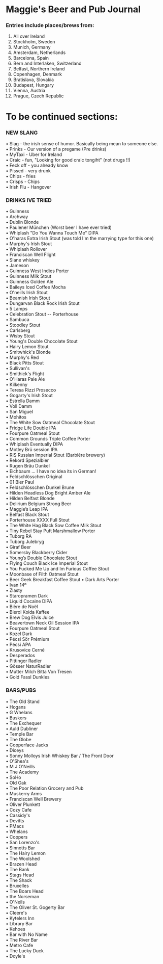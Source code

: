 # Maggie's Beer and Pub Journal
### Entries include places/brews from: 
1) All over Ireland    
2) Stockholm, Sweden   
3) Munich, Germany    
4) Amsterdam, Netherlands  
5) Barcelona, Spain   
6) Bern and Interlaken, Switzerland   
7) Belfast, Northern Ireland    
8) Copenhagen, Denmark  
9) Bratislava, Slovakia   
10) Budapest, Hungary   
11) Vienna, Austria   
12) Prague, Czech Republic   


# To be continued sections: 
### NEW SLANG ###
• Slag - the irish sense of humor. Basically being mean to someone else.   
• Prinks - Our version of a pregame (Pre drinks)  
• MyTaxi - Uber for Ireland   
• Craic - fun, "Looking for good craic tongiht" (not drugs !!)  
• Feck off - you already know  
• Pissed - very drunk    
• Chips - fries  
• Crisps - Chips  
• Irish Flu - Hangover   

### DRINKS IVE TRIED ###
• Guinness  
• Archway  
• Dublin Blonde   
• Paulener München (Worst beer I have ever tried)   
• Whiplash "Do You Wanna Touch Me" DIPA     
• O'haras Extra Irish Stout (was told I'm the marrying type for this one)    
• Murphy's Irish Stout  
• Whiplash Rollover    
• Franciscan Well Flight     
• Slane whiskey  
• Jameson   
• Guinness West Indies Porter  
• Guinness Milk Stout    
• Guinness Golden Ale  
• Baileys Iced Coffee Mocha  
• O'neills Irish Stout    
• Beamish Irish Stout       
• Dungarvan Black Rock Irish Stout    
• 5 Lamps     
• Celebration Stout -- Porterhouse    
• Sambuca   
• Stoodley Stout    
• Carlsberg   
• Wisby Stout   
• Young's Double Chocolate Stout   
• Hairy Lemon Stout   
• Smitwhick's Blonde   
• Murphy's Red   
• Black Pitts Stout   
• Sullivan's   
• Smithick's Flight   
• O'Haras Pale Ale   
• Kilkenny   
• Teresa Rizzi Prosecco   
• Gogarty's Irish Stout   
• Estrella Damm   
• Voll Damm   
• San Miguel   
• Mohitos   
• The White Sow Oatmeal Chocolate Stout   
• Fridge Life Double IPA   
• Fourpure Oatmeal Stout   
• Common Grounds Triple Coffee Porter   
• Whiplash Eventually DIPA   
• Motley Brü session IPA   
• RIS Russian Imperial Stout (Barbière brewery)   
• Rekord Spezialbier   
• Rugen Bräu Dunkel   
• Eichbaum  ... I have no idea its in German!       
• Feldschlösschen Original     
• 01 Bier Paul      
• Feldschlösschen Dunkel Brune         
• Hilden Headless Dog Bright Amber Ale      
• Hilden Belfast Blonde    
• Delirium Belgium Strong Beer    
• Maggie’s Leap IPA    
• Belfast Black Stout    
• Porterhouse XXXX Full Stout    
• The White Hag Black Sow Coffee Milk Stout    
• Tiny Rebel Stay Puft Marshmallow Porter    
• Tuborg RA   
• Tuborg Julebryg   
• Giraf Beer      
• Somersby Blackberry Cider    
• Young’s Double Chocolate Stout   
• Flying Couch Black Ice Imperial Stout   
• You Fucked Me Up and Im Furious Coffee Stout    
• Moonbase of Filth Oatmeal Stout    
• Beer Geek Breakfast Coffee Stout 
• Dark Arts Porter    
• Ivan 14º   
• Zlasty  
• Staropramen Dark    
• Liquid Cocaine DIPA   
• Bière de Noël   
• Bierol Koida Kaffee    
• Brew Dog Elvis Juice   
• Beavertown Neck Oil Session IPA   
• Fourpure Oatmeal Stout   
• Kozel Dark    
• Pécsi Sör Prémium   
• Pécsi APA   
• Krusovice Cerné    
• Desperados   
• Pittinger Radler   
• Gösser NaturRadler   
• Mutter Milch Bitta Von Tresen   
• Gold Fassl Dunkles    


### BARS/PUBS ###
• The Old Stand  
• Hogans  
• G Whelans  
• Buskers  
• The Exchequer  
• Auld Dubliner  
• Temple Bar    
• The Globe    
• Copperface Jacks     
• Diceys     
• Sonny Molloys Irish Whiskey Bar / The Front Door    
• O'Shea's    
• M J O'Neills    
• The Academy   
• SoHo   
• Old Oak   
• The Poor Relation Grocery and Pub   
• Muskerry Arms  
• Franciscan Well Brewery    
• Oliver Plunkett   
• Cozy Cafe   
• Cassidy's   
• Devitts   
• PMacs   
• Whelans   
• Coppers   
• San Lorenzo's   
• Sinnotts Bar   
• The Hairy Lemon   
• The Woolshed   
• Brazen Head   
• The Bank   
• Stags Head   
• The Shack   
• Bruxelles   
• The Boars Head   
• the Norseman   
• O'Neils   
• The Oliver St. Gogerty Bar   
• Cleere's   
• Kytelers Inn   
• Library Bar   
• Kehoes   
• Bar with No Name   
• The River Bar   
• Metro Cafe    
• The Lucky Duck   
• Doyle's      





